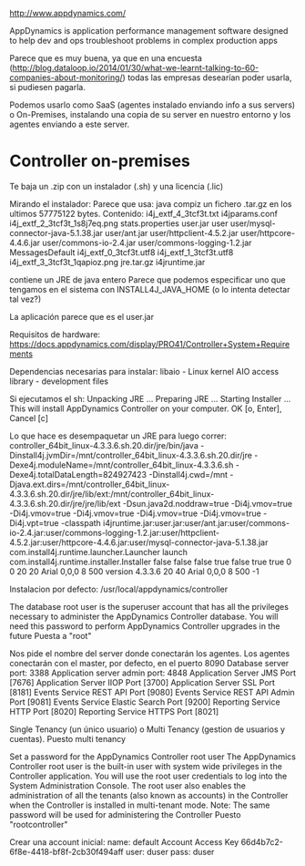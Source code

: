 http://www.appdynamics.com/

AppDynamics is application performance management software designed to help dev and ops troubleshoot problems in complex production apps

Parece que es muy buena, ya que en una encuesta (http://blog.dataloop.io/2014/01/30/what-we-learnt-talking-to-60-companies-about-monitoring/) todas las empresas desearían poder usarla, si pudiesen pagarla.

Podemos usarlo como SaaS (agentes instalado enviando info a sus servers) o On-Premises, instalando una copia de su server en nuestro entorno y los agentes enviando a este server.


# Controller on-premises
Te baja un .zip con un instalador (.sh) y una licencia (.lic)

Mirando el instalador:
Parece que usa:
 java
 compiz
 un fichero .tar.gz en los ultimos 57775122 bytes. Contenido:
   i4j_extf_4_3tcf3t.txt
   i4jparams.conf
   i4j_extf_2_3tcf3t_1s8j7eq.png
   stats.properties
   user.jar
   user
   user/mysql-connector-java-5.1.38.jar
   user/ant.jar
   user/httpclient-4.5.2.jar
   user/httpcore-4.4.6.jar
   user/commons-io-2.4.jar
   user/commons-logging-1.2.jar
   MessagesDefault
   i4j_extf_0_3tcf3t.utf8
   i4j_extf_1_3tcf3t.utf8
   i4j_extf_3_3tcf3t_1qapioz.png
   jre.tar.gz
   i4jruntime.jar

  contiene un JRE de java entero
  Parece que podemos especificar uno que tengamos en el sistema con INSTALL4J_JAVA_HOME (o lo intenta detectar tal vez?)

  La aplicación parece que es el user.jar

Requisitos de hardware:
https://docs.appdynamics.com/display/PRO41/Controller+System+Requirements

Dependencias necesarias para instalar:
libaio - Linux kernel AIO access library - development files


Si ejecutamos el sh:
Unpacking JRE ...
Preparing JRE ...
Starting Installer ...
This will install AppDynamics Controller on your computer.
OK [o, Enter], Cancel [c]


Lo que hace es desempaquetar un JRE para luego correr:
controller_64bit_linux-4.3.3.6.sh.20.dir/jre/bin/java -Dinstall4j.jvmDir=/mnt/controller_64bit_linux-4.3.3.6.sh.20.dir/jre -Dexe4j.moduleName=/mnt/controller_64bit_linux-4.3.3.6.sh -Dexe4j.totalDataLength=824927423 -Dinstall4j.cwd=/mnt -Djava.ext.dirs=/mnt/controller_64bit_linux-4.3.3.6.sh.20.dir/jre/lib/ext:/mnt/controller_64bit_linux-4.3.3.6.sh.20.dir/jre/jre/lib/ext -Dsun.java2d.noddraw=true -Di4j.vmov=true -Di4j.vmov=true -Di4j.vmov=true -Di4j.vmov=true -Di4j.vmov=true -Di4j.vpt=true -classpath i4jruntime.jar:user.jar:user/ant.jar:user/commons-io-2.4.jar:user/commons-logging-1.2.jar:user/httpclient-4.5.2.jar:user/httpcore-4.4.6.jar:user/mysql-connector-java-5.1.38.jar com.install4j.runtime.launcher.Launcher launch com.install4j.runtime.installer.Installer false false   false true false  true true 0 0  20 20 Arial 0,0,0 8 500 version 4.3.3.6 20 40 Arial 0,0,0 8 500 -1


Instalacion por defecto:
/usr/local/appdynamics/controller

The database root user is the superuser account that has all the privileges
necessary to administer the AppDynamics Controller database. You will need
this password to perform AppDynamics Controller upgrades in the future
Puesta a "root"

Nos pide el nombre del server donde conectarán los agentes. Los agentes conectarán con el master, por defecto, en el puerto 8090
Database server port: 3388
Application server admin port: 4848
Application Server JMS Port [7676]
Application Server IIOP Port [3700]
Application Server SSL Port [8181]
Events Service REST API Port [9080]
Events Service REST API Admin Port [9081]
Events Service Elastic Search Port [9200]
Reporting Service HTTP Port [8020]
Reporting Service HTTPS Port [8021]


Single Tenancy (un único usuario) o Multi Tenancy (gestion de usuarios y cuentas).
Puesto multi tenancy

Set a password for the AppDynamics Controller root user 
The AppDynamics Controller root user is the built-in user with system wide
privileges in the Controller application. You will use the root user
credentials to log into the System Administration Console. The root user
also enables the administration of all the tenants (also known as accounts)
in the Controller when the Controller is installed in multi-tenant mode.
Note: The same password will be used for administering the Controller
Puesto "rootcontroller"


Crear una account inicial:
name: default
Account Access Key 66d4b7c2-6f8e-4418-bf8f-2cb30f494aff 
user: duser
pass: duser
